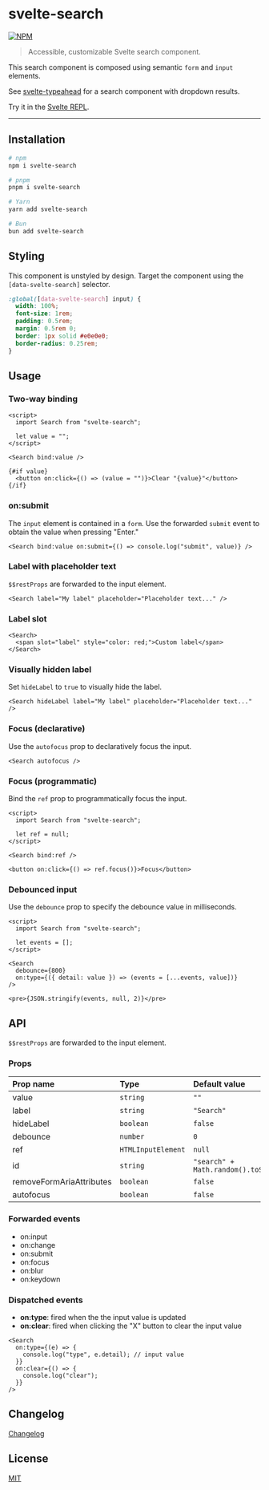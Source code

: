 # svelte-search

[![NPM][npm]][npm-url]

> Accessible, customizable Svelte search component.

<!-- REPO_URL -->

This search component is composed using semantic `form` and `input` elements.

See [svelte-typeahead](https://github.com/metonym/svelte-typeahead) for a search component with dropdown results.

Try it in the [Svelte REPL](https://svelte.dev/repl/5e14a2cff1b9488fa4ffbff980c1f21d).

---

<!-- TOC -->

## Installation


```bash
# npm
npm i svelte-search

# pnpm
pnpm i svelte-search

# Yarn
yarn add svelte-search

# Bun
bun add svelte-search
```

## Styling

This component is unstyled by design. Target the component using the `[data-svelte-search]` selector.

```css
:global([data-svelte-search] input) {
  width: 100%;
  font-size: 1rem;
  padding: 0.5rem;
  margin: 0.5rem 0;
  border: 1px solid #e0e0e0;
  border-radius: 0.25rem;
}
```

## Usage

### Two-way binding

```svelte
<script>
  import Search from "svelte-search";

  let value = "";
</script>

<Search bind:value />

{#if value}
  <button on:click={() => (value = "")}>Clear "{value}"</button>
{/if}
```

### on:submit

The `input` element is contained in a `form`. Use the forwarded `submit` event to obtain the value when pressing "Enter."

```svelte
<Search bind:value on:submit={() => console.log("submit", value)} />
```

### Label with placeholder text

`$$restProps` are forwarded to the input element.

```svelte
<Search label="My label" placeholder="Placeholder text..." />
```

### Label slot

```svelte
<Search>
  <span slot="label" style="color: red;">Custom label</span>
</Search>
```

### Visually hidden label

Set `hideLabel` to `true` to visually hide the label.

```svelte
<Search hideLabel label="My label" placeholder="Placeholder text..." />
```

### Focus (declarative)

Use the `autofocus` prop to declaratively focus the input.

```svelte no-eval
<Search autofocus />
```

### Focus (programmatic)

Bind the `ref` prop to programmatically focus the input.

```svelte
<script>
  import Search from "svelte-search";

  let ref = null;
</script>

<Search bind:ref />

<button on:click={() => ref.focus()}>Focus</button>
```

### Debounced input

Use the `debounce` prop to specify the debounce value in milliseconds.

```svelte
<script>
  import Search from "svelte-search";

  let events = [];
</script>

<Search
  debounce={800}
  on:type={({ detail: value }) => (events = [...events, value])}
/>

<pre>{JSON.stringify(events, null, 2)}</pre>
```

## API

`$$restProps` are forwarded to the input element.

### Props

| Prop name                | Type               | Default value                           |
| :----------------------- | :----------------- | :-------------------------------------- |
| value                    | `string`           | `""`                                    |
| label                    | `string`           | `"Search"`                              |
| hideLabel                | `boolean`          | `false`                                 |
| debounce                 | `number`           | `0`                                     |
| ref                      | `HTMLInputElement` | `null`                                  |
| id                       | `string`           | `"search" + Math.random().toString(36)` |
| removeFormAriaAttributes | `boolean`          | `false`                                 |
| autofocus                | `boolean`          | `false`                                 |

### Forwarded events

- on:input
- on:change
- on:submit
- on:focus
- on:blur
- on:keydown

### Dispatched events

- **on:type**: fired when the the input value is updated
- **on:clear**: fired when clicking the "X" button to clear the input value

```svelte
<Search
  on:type={(e) => {
    console.log("type", e.detail); // input value
  }}
  on:clear={() => {
    console.log("clear");
  }}
/>
```

## Changelog

[Changelog](CHANGELOG.md)

## License

[MIT](LICENSE)

[npm]: https://img.shields.io/npm/v/svelte-search.svg?color=%23ff3e00&style=for-the-badge
[npm-url]: https://npmjs.com/package/svelte-search
